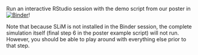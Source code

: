 Run an interactive RStudio session with the demo script from our poster in [![Binder](https://mybinder.org/badge_logo.svg)](https://mybinder.org/v2/gh/bodkan/smbe2021/HEAD?urlpath=rstudio)!

Note that because SLiM is not installed in the Binder session, the complete simulation itself (final step 6 in the poster example script) will not run. However, you should be able to play around with everything else prior to that step.